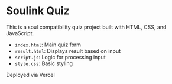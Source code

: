 # Soulink Quiz

This is a soul compatibility quiz project built with HTML, CSS, and JavaScript.

- `index.html`: Main quiz form
- `result.html`: Displays result based on input
- `script.js`: Logic for processing input
- `style.css`: Basic styling

Deployed via Vercel